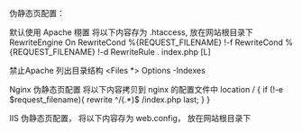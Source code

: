 

伪静态页配置：

默认使用 Apache 栩置
将以下内容存为 .htaccess, 放在网站根目录下
RewriteEngine On
RewriteCond %{REQUEST_FILENAME} !-f
RewriteCond %{REQUEST_FILENAME} !-d
RewriteRule . index.php [L]

禁止Apache 列出目录结构
<Files *>
Options -Indexes
</Files>


Nginx 伪静态页配置
将以下内容拷贝到 nginx 的配置文件中
location / {
    if (!-e $request_filename){
        rewrite ^/(.*)$ /index.php last;
    }
}


IIS 伪静态页配置，
将以下内容存为 web.config， 放在网站根目录下
<?xml version="1.0" encoding="UTF-8"?>
<configuration>
  <system.webServer>
    <rewrite>
      <rules>
			<rule name="Main Rule" stopProcessing="true">
				<match url=".*" />
				<conditions logicalGrouping="MatchAll" trackAllCaptures="false">
					<add input="{REQUEST_FILENAME}" matchType="IsFile" negate="true" />
					<add input="{REQUEST_FILENAME}" matchType="IsDirectory" negate="true" />
				</conditions>
				<action type="Rewrite" url="index.php/{R:0}" />
			</rule>
			<rule name="BE" patternSyntax="Wildcard">
				<match url="*" />
				<conditions logicalGrouping="MatchAll" trackAllCaptures="false">
					<add input="{REQUEST_FILENAME}" matchType="IsFile" negate="true" />
					<add input="{REQUEST_FILENAME}" matchType="IsDirectory" negate="true" />
				</conditions>
				<action type="Rewrite" url="index.php" />
			</rule>
		</rules>
    </rewrite>
  </system.webServer>
</configuration>